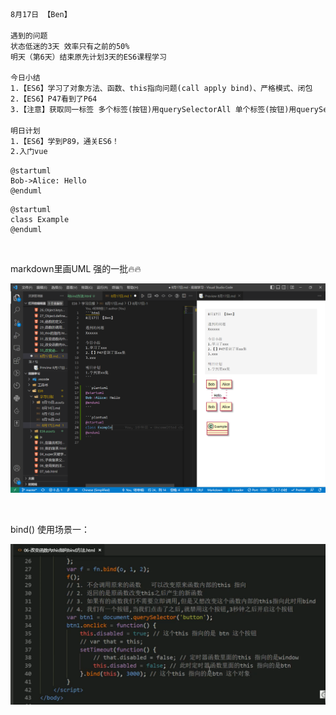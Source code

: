 ```html
8月17日 【Ben】 

遇到的问题 
状态低迷的3天 效率只有之前的50%
明天（第6天）结束原先计划3天的ES6课程学习

今日小结 
1.【ES6】学习了对象方法、函数、this指向问题(call apply bind)、严格模式、闭包 
2.【ES6】P47看到了P64
3.【注意】获取同一标签 多个标签(按钮)用querySelectorAll 单个标签(按钮)用querySelector

明日计划 
1.【ES6】学到P89，通关ES6！
2.入门vue 
```

```plantuml
@startuml
Bob->Alice: Hello
@enduml
```

```plantuml
@startuml
class Example
@enduml
```

​	

markdown里画UML 强的一批🔥🔥

![image-20220817175451222](8月17日.assets/image-20220817175451222.png)

​	

bind() 使用场景一：

![image-20220817180653850](8月17日.assets/image-20220817180653850.png)




